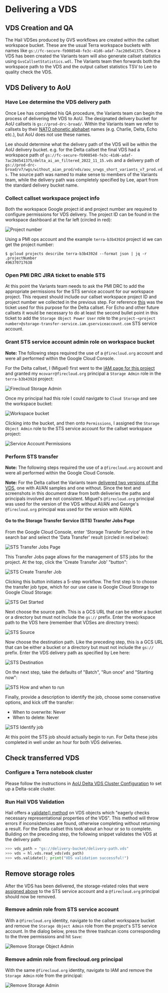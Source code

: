 # Delivering a VDS

## VDS Creation and QA

The Hail VDSes produced by GVS workflows are created within the callset workspace bucket. These are the usual
Terra workspace buckets with names like `gs://fc-secure-fb908548-fe3c-41d6-adaf-7ac20d541375`. Once a VDS has been
created the Variants team will also generate callset statistics using `GvsCallsetStatistics.wdl`. The Variants team
then forwards both the workspace path to the VDS and the output callset statistics TSV to Lee to quality check the VDS.

## VDS Delivery to AoU

### Have Lee determine the VDS delivery path

Once Lee has completed his QA procedure, the Variants team can begin the process of delivering the VDS to AoU. The
designated delivery bucket for AoU callsets is `gs://prod-drc-broad/`. Within the Variants team we refer to callsets
by their [NATO phonetic alphabet](https://en.wikipedia.org/wiki/NATO_phonetic_alphabet) names (e.g. Charlie, Delta, Echo
etc.), but AoU does not use these names.

Lee should determine what the delivery path of the VDS will be within the AoU delivery bucket. e.g. for
the Delta callset the final VDS had a workspace path
of `gs://fc-secure-fb908548-fe3c-41d6-adaf-7ac20d541375/delta_ai_an_filtered_2022_11_15.vds` and a delivery path
of `gs://prod-drc-broad/v7/wgs/without_aian_prod/vds/aou_srwgs_short_variants_v7_prod.vds`. The source path was named to
make sense to members of the Variants team, while the delivery path was completely specified by Lee, apart from the
standard delivery bucket name.

### Collect callset workspace project info

Both the workspace Google project id and project number are required to configure permissions for VDS delivery. The
project ID can be found in the workspace dashboard at the far left (circled in red):

![Project number](Callset%20Workspace%20Dashboard.png)

Using a PMI ops account and the example `terra-b3b4392d` project id we can get the project number:

```shell
$ gcloud projects describe terra-b3b4392d --format json | jq -r .projectNumber
496370717638
```

### Open PMI DRC JIRA ticket to enable STS

At this point the Variants team needs to ask the PMI DRC to add the appropriate permissions for the STS service account
for our workspace project. This request should include our callset workspace project ID and project number we collected
in the previous step.
For reference [this](https://precisionmedicineinitiative.atlassian.net/browse/PD-8286) was the ticket used for this
purpose for the Delta callset. For Echo and other future callsets it would be necessary to do at least the second bullet
point in this ticket to add the `Storage Object Power User` role to
the `project-<project number>@storage-transfer-service.iam.gserviceaccount.com` STS service account.

### Grant STS service account admin role on workspace bucket

**Note:** The following steps required the use of a `@firecloud.org` account and were all performed within the Google
Cloud Console.

For the Delta callset, I (Miguel) first went to
the [IAM page for this project](https://console.cloud.google.com/iam-admin/iam?project=terra-b3b4392d)
and granted my  `mcovarr@firecloud.org` principal a `Storage Admin` role in the `terra-b3b4392d` project:

![Firecloud Storage Admin](Firecloud%20Storage%20Admin.png)

Once my principal had this role I could navigate to `Cloud Storage` and see the workspace bucket:

![Workspace bucket](./Workspace%20Bucket.png)

Clicking into the bucket, and then onto `Permissions`, I assigned the `Storage Object Admin` role to the STS service
account for the callset workspace project:

![Service Account Permissions](./Service%20Account%20Permissions.png)

### Perform STS transfer

**Note:** The following steps required the use of a `@firecloud.org` account and were all performed within the Google
Cloud Console.

**Note:** For the Delta callset the Variants
team [delivered two versions of the VDS](https://broadworkbench.atlassian.net/browse/VS-716), one with AI/AN samples and
one without. Since the text and screenshots in this document draw from both deliveries the paths and principals involved
are not consistent. Miguel's `@firecloud.org` principal was used for the version of the VDS without AI/AN and
George's `@firecloud.org` principal was used for the version with AI/AN.

#### Go to the Storage Transfer Service (STS) Transfer Jobs Page

From the Google Cloud Console, enter 'Storage Transfer Service' in the search bar and select the 'Data Transfer' result
(circled in red below):

![STS Transfer Jobs Page](./STS%200.png)

This Transfer Jobs page allows for the management of STS jobs for the project. At the top, click the 'Create Transfer
Job' "button":

![STS Create Transfer Job](./STS%201.png)

Clicking this button initiates a 5-step workflow. The first step is to choose the transfer job type, which for our use
case is Google Cloud Storage to Google Cloud Storage:

![STS Get Started](./STS%202.png)

Next choose the source path. This is a GCS URL that can be either a bucket or a directory but must not include
the `gs://` prefix. Enter the workspace path to the VDS here (remember that VDSes are directory trees):

![STS Source](./STS%203.png)

Now choose the destination path. Like the preceding step, this is a GCS URL that can be either a bucket or a directory
but must not include the `gs://` prefix. Enter the VDS delivery path as specified by Lee here:

![STS Destination](./STS%204.png)

On the next step, take the defaults of "Batch", "Run once" and "Starting now":

![STS How and when to run](./STS%205.png)

Finally, provide a description to identify the job, choose some conservative options, and kick off the transfer:

* When to overwrite: Never
* When to delete: Never

![STS Identify job](./STS%206.png)

At this point the STS job should actually begin to run. For Delta these jobs completed in well under an hour for both
VDS deliveries.

## Check transferred VDS

### Configure a Terra notebook cluster

Please follow the instructions
in [AoU Delta VDS Cluster Configuration](./AoU%20Delta%20VDS%20Cluster%20Configuration.md) to set up a Delta-scale
cluster.

### Run Hail VDS Validation

Hail offers
a [validate() method](https://hail.is/docs/0.2/vds/hail.vds.VariantDataset.html#hail.vds.VariantDataset.validate) on
VDS objects which "eagerly checks necessary representational properties of the VDS". This method will throw errors if
inconsistencies are found, otherwise completing without returning a result. For the Delta callset this took about an
hour or so to complete. Building on the preceding step, the following snippet validates the VDS at the delivery path:

```python
>>> vds_path = "gs://delivery-bucket/delivery-path.vds"
>>> vds = hl.vds.read_vds(vds_path)
>>> vds.validate(); print("VDS validation successful!")
```

## Remove storage roles

After the VDS has been delivered, the storage-related roles that
were [assigned above](#grant-sts-service-account-admin-role-on-workspace-bucket) to the STS service account and a
`@firecloud.org` principal should now be removed.

### Remove admin role from STS service account

With a `@firecloud.org` identity, navigate to the callset workspace bucket and remove the `Storage Object Admin` role
from the project's STS service account. In the dialog below, press the three trashcan icons corresponding to the three
permissions and hit `Save`:

![Remove Storage Object Admin](./Remove%20STS%20SA%20Storage%20Object%20Admin.png)

### Remove admin role from firecloud.org principal

With the same `@firecloud.org` identity, navigate to IAM and remove the `Storage Admin` role from the principal:

![Remove Storage Admin](./Remove%20Storage%20Admin.png)
